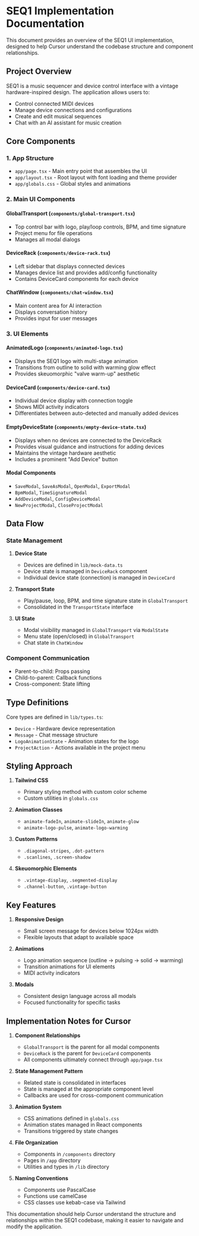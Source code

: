 # SEQ1 Implementation Documentation

This document provides an overview of the SEQ1 UI implementation, designed to help Cursor understand the codebase structure and component relationships.

## Project Overview

SEQ1 is a music sequencer and device control interface with a vintage hardware-inspired design. The application allows users to:

- Control connected MIDI devices
- Manage device connections and configurations
- Create and edit musical sequences
- Chat with an AI assistant for music creation

## Core Components

### 1. App Structure

- `app/page.tsx` - Main entry point that assembles the UI
- `app/layout.tsx` - Root layout with font loading and theme provider
- `app/globals.css` - Global styles and animations

### 2. Main UI Components

#### GlobalTransport (`components/global-transport.tsx`)
- Top control bar with logo, play/loop controls, BPM, and time signature
- Project menu for file operations
- Manages all modal dialogs

#### DeviceRack (`components/device-rack.tsx`)
- Left sidebar that displays connected devices
- Manages device list and provides add/config functionality
- Contains DeviceCard components for each device

#### ChatWindow (`components/chat-window.tsx`)
- Main content area for AI interaction
- Displays conversation history
- Provides input for user messages

### 3. UI Elements

#### AnimatedLogo (`components/animated-logo.tsx`)
- Displays the SEQ1 logo with multi-stage animation
- Transitions from outline to solid with warming glow effect
- Provides skeuomorphic "valve warm-up" aesthetic

#### DeviceCard (`components/device-card.tsx`)
- Individual device display with connection toggle
- Shows MIDI activity indicators
- Differentiates between auto-detected and manually added devices

#### EmptyDeviceState (`components/empty-device-state.tsx`)
- Displays when no devices are connected to the DeviceRack
- Provides visual guidance and instructions for adding devices
- Maintains the vintage hardware aesthetic
- Includes a prominent "Add Device" button

#### Modal Components
- `SaveModal`, `SaveAsModal`, `OpenModal`, `ExportModal`
- `BpmModal`, `TimeSignatureModal`
- `AddDeviceModal`, `ConfigDeviceModal`
- `NewProjectModal`, `CloseProjectModal`

## Data Flow

### State Management

1. **Device State**
   - Devices are defined in `lib/mock-data.ts`
   - Device state is managed in `DeviceRack` component
   - Individual device state (connection) is managed in `DeviceCard`

2. **Transport State**
   - Play/pause, loop, BPM, and time signature state in `GlobalTransport`
   - Consolidated in the `TransportState` interface

3. **UI State**
   - Modal visibility managed in `GlobalTransport` via `ModalState`
   - Menu state (open/closed) in `GlobalTransport`
   - Chat state in `ChatWindow`

### Component Communication

- Parent-to-child: Props passing
- Child-to-parent: Callback functions
- Cross-component: State lifting

## Type Definitions

Core types are defined in `lib/types.ts`:

- `Device` - Hardware device representation
- `Message` - Chat message structure
- `LogoAnimationState` - Animation states for the logo
- `ProjectAction` - Actions available in the project menu

## Styling Approach

1. **Tailwind CSS**
   - Primary styling method with custom color scheme
   - Custom utilities in `globals.css`

2. **Animation Classes**
   - `animate-fadeIn`, `animate-slideIn`, `animate-glow`
   - `animate-logo-pulse`, `animate-logo-warming`

3. **Custom Patterns**
   - `.diagonal-stripes`, `.dot-pattern`
   - `.scanlines`, `.screen-shadow`

4. **Skeuomorphic Elements**
   - `.vintage-display`, `.segmented-display`
   - `.channel-button`, `.vintage-button`

## Key Features

1. **Responsive Design**
   - Small screen message for devices below 1024px width
   - Flexible layouts that adapt to available space

2. **Animations**
   - Logo animation sequence (outline → pulsing → solid → warming)
   - Transition animations for UI elements
   - MIDI activity indicators

3. **Modals**
   - Consistent design language across all modals
   - Focused functionality for specific tasks

## Implementation Notes for Cursor

1. **Component Relationships**
   - `GlobalTransport` is the parent for all modal components
   - `DeviceRack` is the parent for `DeviceCard` components
   - All components ultimately connect through `app/page.tsx`

2. **State Management Pattern**
   - Related state is consolidated in interfaces
   - State is managed at the appropriate component level
   - Callbacks are used for cross-component communication

3. **Animation System**
   - CSS animations defined in `globals.css`
   - Animation states managed in React components
   - Transitions triggered by state changes

4. **File Organization**
   - Components in `/components` directory
   - Pages in `/app` directory
   - Utilities and types in `/lib` directory

5. **Naming Conventions**
   - Components use PascalCase
   - Functions use camelCase
   - CSS classes use kebab-case via Tailwind

This documentation should help Cursor understand the structure and relationships within the SEQ1 codebase, making it easier to navigate and modify the application.
